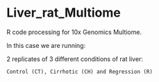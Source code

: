 # Liver_rat_Multiome
R code processing for 10x Genomics Multiome.

In this case we are running:

2 replicates of 3 different conditions of rat liver: 

	Control (CT), Cirrhotic (CH) and Regression (R)




